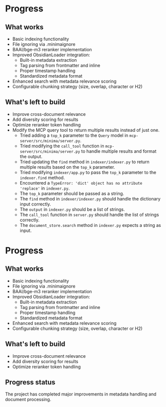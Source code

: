 # Progress

## What works
- Basic indexing functionality
- File ignoring via .minimaignore
- BAAI/bge-m3 reranker implementation
- Improved ObsidianLoader integration:
  - Built-in metadata extraction
  - Tag parsing from frontmatter and inline
  - Proper timestamp handling
  - Standardized metadata format
- Enhanced search with metadata relevance scoring
- Configurable chunking strategy (size, overlap, character or H2)

## What's left to build
- Improve cross-document relevance
- Add diversity scoring for results
- Optimize reranker token handling
- Modify the MCP query tool to return multiple results instead of just one.
  - Tried adding a `top_k` parameter to the `Query` model in `mcp-server/src/minima/server.py`.
  - Tried modifying the `call_tool` function in `mcp-server/src/minima/server.py` to handle multiple results and format the output.
  - Tried updating the `find` method in `indexer/indexer.py` to return multiple results based on the `top_k` parameter.
  - Tried modifying `indexer/app.py` to pass the `top_k` parameter to the `indexer.find` method.
  - Encountered a `TypeError: 'dict' object has no attribute 'replace'` in `indexer.py`.
  - The `top_k` parameter should be passed as a string.
  - The `find` method in `indexer/indexer.py` should handle the dictionary input correctly.
  - The `output` in `indexer.py` should be a list of strings.
  - The `call_tool` function in `server.py` should handle the list of strings correctly.
  - The `document_store.search` method in `indexer.py` expects a string as input.
  
# Progress

## What works
- Basic indexing functionality
- File ignoring via .minimaignore
- BAAI/bge-m3 reranker implementation
- Improved ObsidianLoader integration:
  - Built-in metadata extraction
  - Tag parsing from frontmatter and inline
  - Proper timestamp handling
  - Standardized metadata format
- Enhanced search with metadata relevance scoring
- Configurable chunking strategy (size, overlap, character or H2)

## What's left to build
- Improve cross-document relevance
- Add diversity scoring for results
- Optimize reranker token handling

## Progress status
The project has completed major improvements in metadata handling and document processing.
